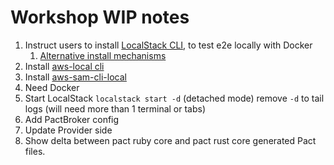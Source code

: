 # Workshop WIP notes

1. Instruct users to install [LocalStack CLI](https://docs.localstack.cloud/getting-started/installation/#localstack-cli), to test e2e locally with Docker
   1. [Alternative install mechanisms](https://docs.localstack.cloud/getting-started/installation/#alternatives) 
2. Install [aws-local cli](https://docs.localstack.cloud/user-guide/integrations/aws-cli/#localstack-aws-cli-awslocal)
3. Install [aws-sam-cli-local](https://docs.localstack.cloud/user-guide/integrations/aws-sam/)
4. Need Docker
5. Start LocalStack `localstack start -d` (detached mode) remove `-d`  to tail logs (will need more than 1 terminal or tabs)
6. Add PactBroker config
7. Update Provider side
8. Show delta between pact ruby core and pact rust core generated Pact files.
